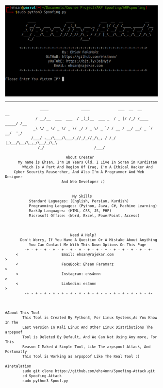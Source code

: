 [![alt tag](ScreenShot.png)](https://wikipedia.org/wiki/Mr._Robot)

---------------------------------------------------------------------------------------

                    ____               ____             ___  __  __           __  
                  / __/__  ___  ___  / _(_)__  ___ _  / _ |/ /_/ /____ _____/ /__
                 _\ \/ _ \/ _ \/ _ \/ _/ / _ \/ _ `/ / __ / __/ __/ _ `/ __/  '_/
                /___/ .__/\___/\___/_//_/_//_/\_, / /_/ |_\__/\__/\_,_/\__/_/\_\ 
                   /_/                       /___/                               

                                About Creater
          My name is Ehsan, I'm 18 Years Old, I Live In Soran in Kurdistan
            Which Is A Part And Region Of Iraq, I'm A Ethical Hacker And 
        Cyber Security Reasercher, And Also I'm A Programmer And Web Designer
                              And Web Developer :)
                         
                         
                                   My Skills       
               Standard Laguages: (English, Persian, Kurdish)
               Programming Languages: (Python, Java, C#, Machine Learning)
               MarkUp Languages: (HTML, CSS, JS, PHP)
               Microsoft Office: (Word, Excel, PowerPoint, Access)
           
           
                         
                                  Need A Help?               
           Don't Worry, If You Have A Question Or A Mistake About Anything
               You Can Contact Me With This Down Options On This Page
             -+ - + - + - + - + - + - + - + - + - + - + - + - + - + - +-
         <                    Email: ehsan@rajekar.com                     >
         <                    FaceBook: Ehsan Faramarz                     >
         <                    Instagram: ehs4nnn                           >
         <                    Linkedin: es4nnn                             >
             -+ - + - + - + - + - + - + - + - + - + - + - + - + - + - +-



    #About This Tool
            This Tool is Created By Python3, For Linux Systems,As You Know In The
            Last Version In Kali Linux And Other Linux Distributions The arpspoof 
            Tool is Deleted By Default, And We Can Not Using Any more, For This 
            Reason I Maked A Simple Tool, Like The arpspoof Attack, And Fortunatly 
            This Tool is Working as arpspoof Like The Real Tool :)

    #Instalation
            sudo git clone https://github.com/ehs4nnn/Spoofing-Attack.git
            cd Spoofing-Attack
            sudo python3 Spoof.py

